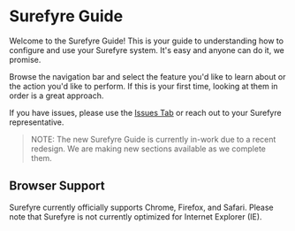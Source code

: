# Surefyre Guide

Welcome to the Surefyre Guide! This is your guide to understanding how to configure and use your Surefyre system. It's easy and anyone can do it, we promise.

Browse the navigation bar and select the feature you'd like to learn about or the action you'd like to perform. If this is your first time, looking at them in order is a great approach.

If you have issues, please use the [Issues Tab](https://github.com/surefyresystems/Surefyre-Systems/issues) or reach out to your Surefyre representative.

> NOTE: The new Surefyre Guide is currently in-work due to a recent redesign. We are making new sections available as we complete them.

## Browser Support
Surefyre currently officially supports Chrome, Firefox, and Safari. Please note that Surefyre is not currently optimized for Internet Explorer (IE).

